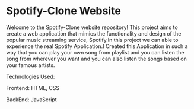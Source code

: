 # Spotify-Clone Website
Welcome to the Spotify-Clone website repository! This project aims to create a web application that mimics the functionality and design of the popular music streaming service, Spotify.In this project we can able to experience the real Spotify Application.I Created this Application in such a way that you can play your own song from playlist and you can listen the song from wherever you want and you can also listen the songs based on your famous artists.

Technologies Used:

Frontend: HTML, CSS

BackEnd: JavaScript
